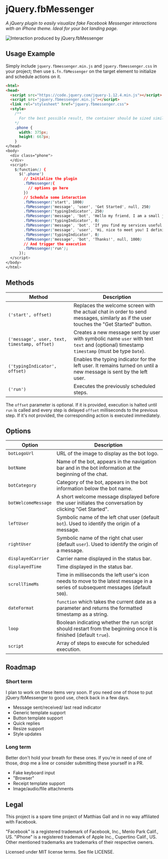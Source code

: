 # jQuery.fbMessenger

*A jQuery plugin to easily visualize fake Facebook Messenger interactions with an iPhone theme. Ideal for your bot landing page.*

![Interaction produced by jQuery.fbMessenger](https://github.com/digitalbreed/jquery.fbmessenger/raw/develop/demo/jquery.fbmessenger.gif)

## Usage Example

Simply include `jquery.fbmessenger.min.js` and `jquery.fbmessenger.css` in your project; then use `$.fn.fbMessenger` on the target element to initialize and schedule actions on it.

```html
<html>
<head>
  <script src="https://code.jquery.com/jquery-1.12.4.min.js"></script>
  <script src="jquery.fbmessenger.min.js"></script>
  <link rel="stylesheet" href="jquery.fbmessenger.css">
  <style>
    /**
      For the best possible result, the container should be sized similarly to an iPhone 6 (i.e. 750x1334 pixels or 1:1.79 aspect ratio).
    */
    .phone {
      width: 375px;
      height: 667px;
    }
</head>
<body>
  <div class="phone">
  </div>
  <script>
    $(function() {
      $('.phone')
        // Initialize the plugin
        .fbMessenger({
          // options go here
        })
        // Schedule some interaction
        .fbMessenger('start', 1000)
        .fbMessenger('message', 'user', 'Get Started', null, 250)
        .fbMessenger('typingIndicator', 250)
        .fbMessenger('message', 'bot', 'Hello my friend, I am a small jQuery plugin! I hope you like it.', null, 1500)
        .fbMessenger('typingIndicator', 0)
        .fbMessenger('message', 'bot', 'If you find my services useful, please star me on GitHub!', null, 1500)
        .fbMessenger('message', 'user', 'Hi, nice to meet you! I definitely will do!', null, 2000)
        .fbMessenger('typingIndicator', 0)
        .fbMessenger('message', 'bot', 'Thanks!', null, 1000)
        // And trigger the execution
        .fbMessenger('run');
      });
  </script>
</body>
</html>
```

## Methods

| Method | Description
| ------ | -----------
| `('start', offset)` | Replaces the welcome screen with the actual chat in order to send messages, similarly as if the user touches the "Get Started" button.
| `('message', user, text, timestamp, offset)` | Creates a new message sent by user with symbolic name `user` with text `text` and (optional) timestamp `timestamp` (must be type `Date`).
| `('typingIndicator', offset)` | Enables the typing indicator for the left user. It remains turned on until a new message is sent by the left user.
| `('run')` | Executes the previously scheduled steps.

The `offset` parameter is optional. If it is provided, execution is halted until `run` is called and every step is delayed `offset` milliseconds to the previous step. If it's not provided, the corresponding action is executed immediately.

## Options

| Option | Description
| ------ | -----------
| `botLogoUrl` | URL of the image to display as the bot logo.
| `botName` | Name of the bot, appears in the navigation bar and in the bot information at the beginning of the chat.
| `botCategory` | Category of the bot, appears in the bot information below the bot name.
| `botWelcomeMessage` | A short welcome message displayed before the user initiates the conversation by clicking "Get Started".
| `leftUser` | Symbolic name of the left chat user (default `bot`). Used to identify the origin of a message.
| `rightUser` | Symbolic name of the right chat user (default `user`). Used to identify the origin of a  message.
| `displayedCarrier` | Carrier name displayed in the status bar.
| `displayedTime` | Time displayed in the status bar.
| `scrollTimeMs` | Time in milliseconds the left user's icon needs to move to the latest message in a series of subsequent messages (default `500`).
| `dateFormat` | `function` which takes the current date as a parameter and returns the formatted timestamp as a string.
| `loop` | Boolean indicating whether the run script should restart from the beginning once it is finished (default `true`).
| `script` | Array of steps to execute for scheduled execution.

## Roadmap

### Short term

I plan to work on these items very soon. If you need one of those to put jQuery.fbMessenger to good use, check back in a few days.

* Message sent/received/ last read indicator
* Generic template support
* Button template support
* Quick replies
* Resize support
* Style updates

### Long term

Better don't hold your breath for these ones. If you're in need of one of those, drop me a line or consider submitting these yourself in a PR.

* Fake keyboard input
* "Browser"
* Receipt template support
* Image/audio/file attachments

## Legal

This project is a spare time project of Matthias Gall and in no way affiliated with Facebook.

"Facebook" is a registered trademark of Facebook, Inc., Menlo Park Calif., US. "iPhone" is a registered trademark of Apple Inc., Cupertino Calif., US. Other mentioned trademarks are trademarks of their respective owners.

Licensed under MIT license terms. See file LICENSE.
